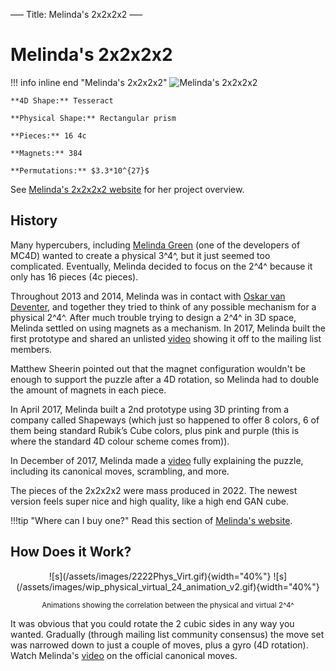 –––
Title: Melinda's 2x2x2x2
–––

# Melinda's 2x2x2x2

!!! info inline end "Melinda's 2x2x2x2"
    ![Melinda's 2x2x2x2](/assets/images/2_4_transparent.png)
    
    **4D Shape:** Tesseract

    **Physical Shape:** Rectangular prism

    **Pieces:** 16 4c

    **Magnets:** 384

    **Permutations:** $3.3*10^{27}$

See [Melinda's 2x2x2x2 website](https://superliminal.com/cube/2x2x2x2/) for her project overview.

## History

Many hypercubers, including [Melinda Green](https://superliminal.com/) (one of the developers of MC4D) wanted to create a physical 3^4^, but it just seemed too complicated. Eventually, Melinda decided to focus on the 2^4^ because it only has 16 pieces (4c pieces).

Throughout 2013 and 2014, Melinda was in contact with [Oskar van Deventer](https://oskarvandeventer.nl/), and together they tried to think of any possible mechanism for a physical 2^4^. After much trouble trying to design a 2^4^ in 3D space, Melinda settled on using magnets as a mechanism. In 2017, Melinda built the first prototype and shared an unlisted [video](https://www.youtube.com/watch?v=Asx653BGDWA) showing it off to the mailing list members. 

Matthew Sheerin pointed out that the magnet configuration wouldn't be enough to support the puzzle after a 4D rotation, so Melinda had to double the amount of magnets in each piece.

In April 2017, Melinda built a 2nd prototype using 3D printing from a company called Shapeways (which just so happened to offer 8 colors, 6 of them being standard Rubik’s Cube colors, plus pink and purple (this is where the standard 4D colour scheme comes from)).

In December of 2017, Melinda made a [video](https://www.youtube.com/watch?v=_D4m1Kit3TI) fully explaining the puzzle, including its canonical moves, scrambling, and more.

The pieces of the 2x2x2x2 were mass produced in 2022. The newest version feels super nice and high quality, like a high end GAN cube.

!!!tip "Where can I buy one?"
    Read this section of [Melinda's website](https://superliminal.com/cube/2x2x2x2/#how).


## How Does it Work?
<center>
![s](/assets/images/2222Phys_Virt.gif){width="40%"}
![s](/assets/images/wip_physical_virtual_24_animation_v2.gif){width="40%"}

<small>Animations showing the correlation between the physical and virtual 2^4^</small></center>

It was obvious that you could rotate the 2 cubic sides in any way you wanted. Gradually (through mailing list community consensus) the move set was narrowed down to just a couple of moves, plus a gyro (4D rotation). Watch Melinda's [video](https://www.youtube.com/watch?v=DzRH8BOJL8Q) on the official canonical moves.


